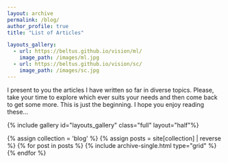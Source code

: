 ```yaml
---
layout: archive
permalink: /blog/
author_profile: true
title: "List of Articles"

layouts_gallery:
  - url: https://beltus.github.io/vision/ml/
    image_path: /images/ml.jpg
  - url: https://beltus.github.io/vision/sc/
    image_path: /images/sc.jpg
---
```


I present to you the articles I have written so far in diverse topics. Please, take your time to explore which ever suits your needs and then come back to get some more. This is just the beginning. I hope you enjoy reading these...

{% include gallery id="layouts_gallery" class="full" layout="half"%}

<div class="grid__wrapper">
  {% assign collection = 'blog' %}
  {% assign posts = site[collection] | reverse %}
  {% for post in posts %}
    {% include archive-single.html type="grid" %}
  {% endfor %}
</div>
